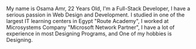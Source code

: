 My name is Osama Amr, 22 Years Old,
I'm a Full-Stack Developer, I have a serious passion in Web Design and Development.
I studied in one of the largest IT learning centers in Egypt "Route Academy",
I worked at Microsystems Company "Microsoft Network Partner",
I have a lot of experience in most Designing Programs,
and One of my hobbies is Designing.

<!---
OsamaTheCoder/OsamaTheCoder is a ✨ special ✨ repository because its `README.md` (this file) appears on your GitHub profile.
You can click the Preview link to take a look at your changes.
--->
